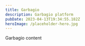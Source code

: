 ```yaml
---
title: Garbagio
description: Garbagio platform
pubDate: 2023-04-13T19:34:55.182Z
heroImage: /placeholder-hero.jpg
---
```

G﻿arbagio content